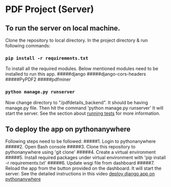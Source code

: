 # PDF Project (Server)

## To run the server on local machine.

Clone the repository to local directory. In the project directory & run following commands:

### `pip install -r requirements.txt`

To install all the required modules. Below mentioned modules need to be installed to run this app.
#####django
#####django-cors-headers
#####PyPDF2
#####pdfminer

### `python manage.py runserver`

Now change directory to "/pdfdetails_backend". It should be having manage.py file.
Then hit the command 'python manage.py runserver'
It will start the server.
See the section about [running tests](https://facebook.github.io/create-react-app/docs/running-tests) for more information.

## To deploy the app on pythonanywhere
Following steps need to be followed:
#####1. Login to pythonanywhere
#####2. Open Bash console
#####3. Clone this repository to pythonanywhere using 'git clone'
#####4. Create a virtual environment
#####5. Install required packages under virtual environment with 'pip install -r requirements.txt'
#####6. Update wsgi file from dashboard
#####7. Reload the app from the button provided on the dashboard. It will start the server.
See the detailed instructions in this video [deploy django app on pythonanywhere](https://www.youtube.com/watch?v=Y4c4ickks2A&t=810s)




